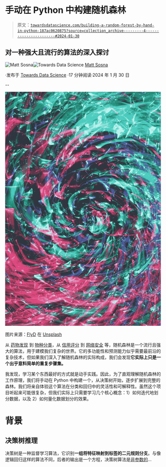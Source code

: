 # 手动在 Python 中构建随机森林

> 原文：[`towardsdatascience.com/building-a-random-forest-by-hand-in-python-187ac0620875?source=collection_archive---------4-----------------------#2024-01-30`](https://towardsdatascience.com/building-a-random-forest-by-hand-in-python-187ac0620875?source=collection_archive---------4-----------------------#2024-01-30)

## 对一种强大且流行的算法的深入探讨

[](https://mgsosna.medium.com/?source=post_page---byline--187ac0620875--------------------------------)![Matt Sosna](https://mgsosna.medium.com/?source=post_page---byline--187ac0620875--------------------------------)[](https://towardsdatascience.com/?source=post_page---byline--187ac0620875--------------------------------)![Towards Data Science](https://towardsdatascience.com/?source=post_page---byline--187ac0620875--------------------------------) [Matt Sosna](https://mgsosna.medium.com/?source=post_page---byline--187ac0620875--------------------------------)

·发布于 [Towards Data Science](https://towardsdatascience.com/?source=post_page---byline--187ac0620875--------------------------------) ·17 分钟阅读·2024 年 1 月 30 日

--

![](img/3e3e1bb4d0ea0375209a319ae9478702.png)

图片来源：[FlyD](https://unsplash.com/@flyd2069?utm_source=medium&utm_medium=referral) 在 [Unsplash](https://unsplash.com/?utm_source=medium&utm_medium=referral)

从 [药物发现](https://www.sciencedirect.com/science/article/abs/pii/S0957417416306819) 到 [物种分类](https://www.mdpi.com/2072-4292/4/9/2661)，从 [信用评分](https://journals.sagepub.com/doi/abs/10.1177/2278533718765531) 到 [网络安全](https://www.sciencedirect.com/science/article/pii/S1877050916311127) 等，随机森林是一个流行且强大的算法，用于建模我们复杂的世界。它的多功能性和预测能力似乎需要最前沿的复杂技术，但如果我们深入了解随机森林的实际构成，我们会发现**它实际上只是一个出乎意料简单的重复步骤集。**

我发现，学习某个东西最好的方式就是动手实践。因此，为了直观理解随机森林的工作原理，我们将手动在 Python 中构建一个，从决策树开始，逐步扩展到完整的森林。我们将亲自体验这个算法在分类和回归中的灵活性和可解释性。虽然这个项目听起来可能很复杂，但我们实际上只需要学习几个核心概念：1）如何迭代地划分数据，以及 2）如何量化数据划分的效果。

# 背景

## 决策树推理

决策树是一种监督学习算法，它识别**一组将特征映射到标签的二元规则分支**。与像逻辑回归这样的算法不同，后者的输出是一个方程，决策树算法是[非参数的](https://machinelearningmastery.com/parametric-and-nonparametric-machine-learning-algorithms/)…
